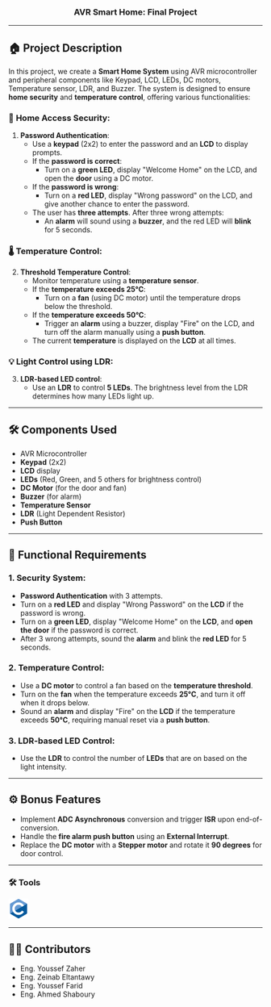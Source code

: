 <h3 align="center">
  AVR Smart Home: Final Project
</h3>

---

## 🏠 Project Description

In this project, we create a **Smart Home System** using AVR microcontroller and peripheral components like Keypad, LCD, LEDs, DC motors, Temperature sensor, LDR, and Buzzer. The system is designed to ensure **home security** and **temperature control**, offering various functionalities:

### 🚪 **Home Access Security**:
1. **Password Authentication**: 
    - Use a **keypad** (2x2) to enter the password and an **LCD** to display prompts.
    - If the **password is correct**:
      - Turn on a **green LED**, display "Welcome Home" on the LCD, and open the **door** using a DC motor.
    - If the **password is wrong**:
      - Turn on a **red LED**, display "Wrong password" on the LCD, and give another chance to enter the password.
    - The user has **three attempts**. After three wrong attempts:
      - An **alarm** will sound using a **buzzer**, and the red LED will **blink** for 5 seconds.

### 🌡️ **Temperature Control**:
2. **Threshold Temperature Control**: 
    - Monitor temperature using a **temperature sensor**.
    - If the **temperature exceeds 25°C**:
      - Turn on a **fan** (using DC motor) until the temperature drops below the threshold.
    - If the **temperature exceeds 50°C**:
      - Trigger an **alarm** using a buzzer, display "Fire" on the LCD, and turn off the alarm manually using a **push button**.
    - The current **temperature** is displayed on the **LCD** at all times.

### 💡 **Light Control using LDR**:
3. **LDR-based LED control**:
    - Use an **LDR** to control **5 LEDs**. The brightness level from the LDR determines how many LEDs light up.

---

## 🛠️ **Components Used**

- AVR Microcontroller
- **Keypad** (2x2)
- **LCD** display
- **LEDs** (Red, Green, and 5 others for brightness control)
- **DC Motor** (for the door and fan)
- **Buzzer** (for alarm)
- **Temperature Sensor**
- **LDR** (Light Dependent Resistor)
- **Push Button**

---

## 🔧 **Functional Requirements**

### **1. Security System:**
- **Password Authentication** with 3 attempts.
- Turn on a **red LED** and display "Wrong Password" on the **LCD** if the password is wrong.
- Turn on a **green LED**, display "Welcome Home" on the **LCD**, and **open the door** if the password is correct.
- After 3 wrong attempts, sound the **alarm** and blink the **red LED** for 5 seconds.

### **2. Temperature Control:**
- Use a **DC motor** to control a fan based on the **temperature threshold**.
- Turn on the **fan** when the temperature exceeds **25°C**, and turn it off when it drops below.
- Sound an **alarm** and display "Fire" on the **LCD** if the temperature exceeds **50°C**, requiring manual reset via a **push button**.

### **3. LDR-based LED Control:**
- Use the **LDR** to control the number of **LEDs** that are on based on the light intensity.

---

## ⚙️ **Bonus Features**
- Implement **ADC Asynchronous** conversion and trigger **ISR** upon end-of-conversion.
- Handle the **fire alarm push button** using an **External Interrupt**.
- Replace the **DC motor** with a **Stepper motor** and rotate it **90 degrees** for door control.

---

### 🛠 **Tools**

<p align="left">
  <a href="https://www.cprogramming.com/" target="_blank" rel="noreferrer"> 
    <img src="https://raw.githubusercontent.com/devicons/devicon/master/icons/c/c-original.svg" alt="C Language" width="40" height="40"/> 
  </a>
</p>

---

## 👨‍💻 **Contributors**

- Eng. Youssef Zaher
- Eng. Zeinab Eltantawy
- Eng. Youssef Farid
- Eng. Ahmed Shaboury
